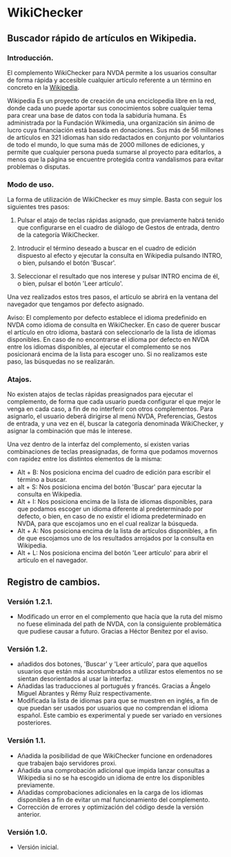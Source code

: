 # WikiChecker

## Buscador rápido de artículos en Wikipedia.

### Introducción.

El complemento WikiChecker para NVDA permite a los usuarios consultar de forma rápida y accesible cualquier artículo referente a un término en concreto en la [Wikipedia](https://wikipedia.org/).

Wikipedia   Es un proyecto de creación  de una enciclopedia libre en la red, donde cada uno puede aportar sus conocimientos sobre cualquier tema para crear una base de datos con toda la sabiduría humana. Es administrada por la Fundación Wikimedia, una organización sin ánimo de lucro cuya financiación está basada en donaciones. Sus más de 56 millones de artículos en 321 idiomas han sido redactados en conjunto por voluntarios de todo el mundo, lo que suma más de 2000 millones de ediciones, y permite que cualquier persona pueda sumarse al proyecto para editarlos, a menos que la página se encuentre protegida contra vandalismos para evitar problemas o disputas.


### Modo de uso.

La forma de utilización de WikiChecker es muy simple. Basta con seguir los siguientes tres pasos:

1. Pulsar el atajo de teclas rápidas asignado, que previamente habrá tenido que configurarse en el cuadro de diálogo de Gestos de entrada, dentro de la categoría WikiChecker.

2. Introducir el término deseado a buscar en el cuadro de edición dispuesto al efecto y ejecutar la consulta en Wikipedia pulsando INTRO, o bien, pulsando el botón 'Buscar'.

3. Seleccionar el resultado que nos interese y pulsar INTRO encima de él, o bien, pulsar el botón 'Leer artículo'.

Una vez realizados estos tres pasos, el artículo se abrirá en la ventana del navegador que tengamos por defecto asignado.

Aviso: El complemento por defecto establece el idioma predefinido en NVDA como idioma de consulta en WikiChecker. En caso de querer buscar el artículo en otro idioma, bastará con seleccionarlo de la lista de idiomas disponibles. En caso de no encontrarse el idioma por defecto en NVDA entre los idiomas disponibles, al ejecutar el complemento se nos posicionará encima de la lista para escoger uno. Si no realizamos este paso, las búsquedas no se realizarán.


### Atajos.

No existen atajos de teclas rápidas preasignados para ejecutar el complemento, de forma que cada usuario pueda configurar el que mejor le venga en cada caso, a fin de no interferir con otros complementos. Para asignarlo, el usuario deberá dirigirse al menú NVDA, Preferencias, Gestos de entrada, y una vez en él, buscar la categoría denominada WikiChecker, y asignar la combinación que más le interese.

Una vez dentro de la interfaz del complemento, sí existen varias combinaciones de teclas preasignadas, de forma que podamos movernos con rapidez entre los distintos elementos de la misma:

* Alt + B: Nos posiciona encima del cuadro de edición para escribir el término a buscar.
* alt + S: Nos posiciona encima del botón 'Buscar' para ejecutar la consulta en Wikipedia.
* Alt + I: Nos posiciona encima de la lista de idiomas disponibles, para que podamos escoger un idioma diferente al predeterminado por defecto, o bien, en caso de no existir el idioma predeterminado en NVDA, para que escojamos uno en el cual realizar la búsqueda.
* Alt + A: Nos posiciona encima de la lista de artículos disponibles, a fin de que escojamos uno de los resultados arrojados por la consulta en Wikipedia.
* Alt + L: Nos posiciona encima del botón 'Leer artículo' para abrir el artículo en el navegador.


## Registro de cambios.

### Versión 1.2.1.

* Modificado un error en el complemento que hacía que la ruta del mismo no fuese eliminada del path de NVDA, con la consiguiente problemática que pudiese causar a futuro. Gracias a Héctor Benítez por el aviso.

### Versión 1.2.

* añadidos dos botones, 'Buscar' y 'Leer artículo', para que aquellos usuarios que están más acostumbrados a utilizar estos elementos no se sientan desorientados al usar la interfaz.
* Añadidas las traducciones al portugués y francés. Gracias a Ângelo Miguel Abrantes y Rémy Ruiz respectivamente.
* Modificada la lista de idiomas para que se muestren en inglés, a fin de que puedan ser usados por usuarios que no comprendan el idioma español. Este cambio es experimental y puede ser variado en versiones posteriores.


### Versión 1.1.

* Añadida la posibilidad de que WikiChecker funcione en ordenadores que trabajen bajo servidores proxi.
* Añadida una comprobación adicional que impida lanzar consultas a Wikipedia si no se ha escogido un idioma de entre los disponibles previamente.
* Añadidas comprobaciones adicionales en la carga de los idiomas disponibles a fin de evitar un mal funcionamiento del complemento.
* Corrección de errores y optimización del código desde la versión anterior.


### Versión 1.0.

* Versión inicial.

